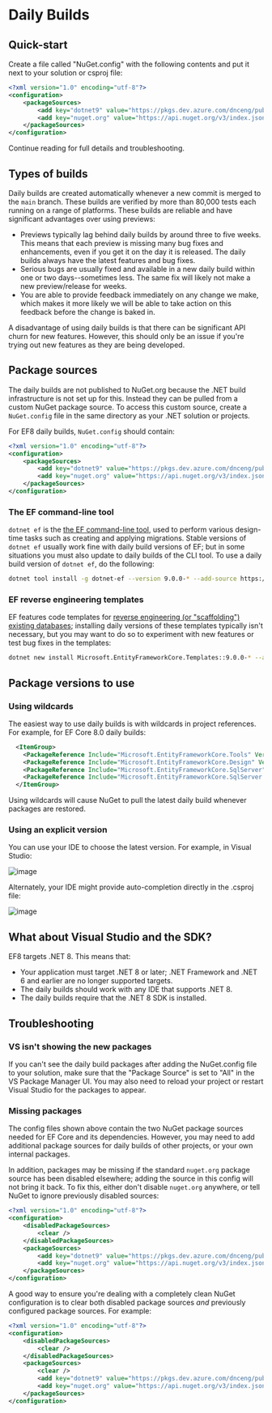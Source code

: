 # Daily Builds

## Quick-start

Create a file called "NuGet.config" with the following contents and put it next to your solution or csproj file:

```xml
<?xml version="1.0" encoding="utf-8"?>
<configuration>
    <packageSources>
        <add key="dotnet9" value="https://pkgs.dev.azure.com/dnceng/public/_packaging/dotnet9/nuget/v3/index.json" />
        <add key="nuget.org" value="https://api.nuget.org/v3/index.json" />
    </packageSources>
</configuration>
```

Continue reading for full details and troubleshooting.

## Types of builds

Daily builds are created automatically whenever a new commit is merged to the `main` branch. These builds are verified by more than 80,000 tests each running on a range of platforms. These builds are reliable and have significant advantages over using previews:

* Previews typically lag behind daily builds by around three to five weeks. This means that each preview is missing many bug fixes and enhancements, even if you get it on the day it is released. The daily builds always have the latest features and bug fixes.
* Serious bugs are usually fixed and available in a new daily build within one or two days--sometimes less. The same fix will likely not make a new preview/release for weeks.
* You are able to provide feedback immediately on any change we make, which makes it more likely we will be able to take action on this feedback before the change is baked in.

A disadvantage of using daily builds is that there can be significant API churn for new features. However, this should only be an issue if you're trying out new features as they are being developed.

## Package sources

The daily builds are not published to NuGet.org because the .NET build infrastructure is not set up for this. Instead they can be pulled from a custom NuGet package source. To access this custom source, create a `NuGet.config` file in the same directory as your .NET solution or projects.

For EF8 daily builds, `NuGet.config` should contain:

```xml
<?xml version="1.0" encoding="utf-8"?>
<configuration>
    <packageSources>
        <add key="dotnet9" value="https://pkgs.dev.azure.com/dnceng/public/_packaging/dotnet9/nuget/v3/index.json" />
        <add key="nuget.org" value="https://api.nuget.org/v3/index.json" />
    </packageSources>
</configuration>
```

### The EF command-line tool

`dotnet ef` is the [the EF command-line tool](https://learn.microsoft.com/ef/core/cli/dotnet), used to perform various design-time tasks such as creating and applying migrations. Stable versions of `dotnet ef` usually work fine with daily build versions of EF; but in some situations you must also update to daily builds of the CLI tool. To use a daily build version of `dotnet ef`, do the following:

```sh
dotnet tool install -g dotnet-ef --version 9.0.0-* --add-source https://pkgs.dev.azure.com/dnceng/public/_packaging/dotnet9/nuget/v3/index.json
```

### EF reverse engineering templates

EF features code templates for [reverse engineering (or "scaffolding") existing databases](https://learn.microsoft.com/ef/core/managing-schemas/scaffolding/templates); installing daily versions of these templates typically isn't necessary, but you may want to do so to experiment with new features or test bug fixes in the templates:

```sh
dotnet new install Microsoft.EntityFrameworkCore.Templates::9.0.0-* --add-source https://pkgs.dev.azure.com/dnceng/public/_packaging/dotnet9/nuget/v3/index.json
```

## Package versions to use

### Using wildcards

The easiest way to use daily builds is with wildcards in project references. For example, for EF Core 8.0 daily builds:

```xml
  <ItemGroup>
    <PackageReference Include="Microsoft.EntityFrameworkCore.Tools" Version="9.0.0-*" />
    <PackageReference Include="Microsoft.EntityFrameworkCore.Design" Version="9.0.0-*" />
    <PackageReference Include="Microsoft.EntityFrameworkCore.SqlServer" Version="9.0.0-*" />
    <PackageReference Include="Microsoft.EntityFrameworkCore.SqlServer.NetTopologySuite" Version="9.0.0-*" />
  </ItemGroup>
```

Using wildcards will cause NuGet to pull the latest daily build whenever packages are restored.

### Using an explicit version

You can use your IDE to choose the latest version. For example, in Visual Studio:

![image](https://user-images.githubusercontent.com/1430078/92644977-01108780-f299-11ea-897e-bb8e9705ada7.png)

Alternately, your IDE might provide auto-completion directly in the .csproj file:

![image](https://user-images.githubusercontent.com/1430078/92645046-1d142900-f299-11ea-9e40-c2b1fe1f61c1.png)

## What about Visual Studio and the SDK?

EF8 targets .NET 8. This means that:

* Your application must target .NET 8 or later; .NET Framework and .NET 6 and earlier are no longer supported targets.
* The daily builds should work with any IDE that supports .NET 8.
* The daily builds require that the .NET 8 SDK is installed.

## Troubleshooting

### VS isn't showing the new packages

If you can't see the daily build packages after adding the NuGet.config file to your solution, make sure that the "Package Source" is set to "All" in the VS Package Manager UI. You may also need to reload your project or restart Visual Studio for the packages to appear.

### Missing packages

The config files shown above contain the two NuGet package sources needed for EF Core and its dependencies. However, you may need to add additional package sources for daily builds of other projects, or your own internal packages.

In addition, packages may be missing if the standard `nuget.org` package source has been disabled elsewhere; adding the source in this config will not bring it back. To fix this, either don't disable `nuget.org` anywhere, or tell NuGet to ignore previously disabled sources:

```xml
<?xml version="1.0" encoding="utf-8"?>
<configuration>
    <disabledPackageSources>
        <clear />
    </disabledPackageSources>
    <packageSources>
        <add key="dotnet9" value="https://pkgs.dev.azure.com/dnceng/public/_packaging/dotnet9/nuget/v3/index.json" />
        <add key="nuget.org" value="https://api.nuget.org/v3/index.json" />
    </packageSources>
</configuration>
```

A good way to ensure you're dealing with a completely clean NuGet configuration is to clear both disabled package sources _and_ previously configured package sources. For example:

```xml
<?xml version="1.0" encoding="utf-8"?>
<configuration>
    <disabledPackageSources>
        <clear />
    </disabledPackageSources>
    <packageSources>
        <clear />
        <add key="dotnet9" value="https://pkgs.dev.azure.com/dnceng/public/_packaging/dotnet9/nuget/v3/index.json" />
        <add key="nuget.org" value="https://api.nuget.org/v3/index.json" />
    </packageSources>
</configuration>
```

